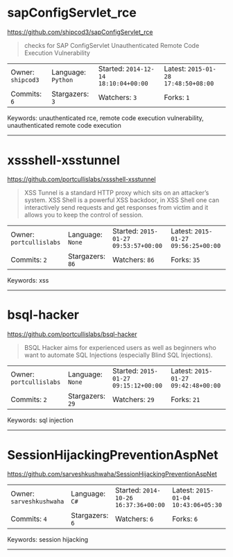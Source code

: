 # sapConfigServlet_rce

https://github.com/shipcod3/sapConfigServlet_rce
<blockquote>
checks for SAP ConfigServlet Unauthenticated Remote Code Execution Vulnerability
</blockquote>

<table><tr>
<tr><td>Owner: <code>shipcod3</code></td>
    <td>Language: <code>Python</code></td>
    <td>Started: <code>2014-12-14 18:10:04+00:00</code></td>
    <td>Latest: <code>2015-01-28 17:48:50+08:00</code></td></tr>
<tr><td>Commits: <code>6</code></td>
    <td>Stargazers: <code>3</code></td>
    <td>Watchers: <code>3</code></td>
    <td>Forks: <code>1</code></td></tr>
</table>
Keywords: unauthenticated rce, remote code execution vulnerability, unauthenticated remote code execution

---

# xssshell-xsstunnel

https://github.com/portcullislabs/xssshell-xsstunnel
<blockquote>
XSS Tunnel is a standard HTTP proxy which sits on an attacker’s system.  XSS Shell is a powerful XSS backdoor, in XSS Shell one can interactively send requests and get responses from victim and it allows you to keep the control of session.
</blockquote>

<table><tr>
<tr><td>Owner: <code>portcullislabs</code></td>
    <td>Language: <code>None</code></td>
    <td>Started: <code>2015-01-27 09:53:57+00:00</code></td>
    <td>Latest: <code>2015-01-27 09:56:25+00:00</code></td></tr>
<tr><td>Commits: <code>2</code></td>
    <td>Stargazers: <code>86</code></td>
    <td>Watchers: <code>86</code></td>
    <td>Forks: <code>35</code></td></tr>
</table>
Keywords: xss

---

# bsql-hacker

https://github.com/portcullislabs/bsql-hacker
<blockquote>
BSQL Hacker aims for experienced users as well as beginners who want to automate SQL Injections (especially Blind SQL Injections).
</blockquote>

<table><tr>
<tr><td>Owner: <code>portcullislabs</code></td>
    <td>Language: <code>None</code></td>
    <td>Started: <code>2015-01-27 09:15:12+00:00</code></td>
    <td>Latest: <code>2015-01-27 09:42:48+00:00</code></td></tr>
<tr><td>Commits: <code>2</code></td>
    <td>Stargazers: <code>29</code></td>
    <td>Watchers: <code>29</code></td>
    <td>Forks: <code>21</code></td></tr>
</table>
Keywords: sql injection

---

# SessionHijackingPreventionAspNet

https://github.com/sarveshkushwaha/SessionHijackingPreventionAspNet
<blockquote>
<no description>
</blockquote>

<table><tr>
<tr><td>Owner: <code>sarveshkushwaha</code></td>
    <td>Language: <code>C#</code></td>
    <td>Started: <code>2014-10-26 16:37:36+00:00</code></td>
    <td>Latest: <code>2015-01-04 10:43:06+05:30</code></td></tr>
<tr><td>Commits: <code>4</code></td>
    <td>Stargazers: <code>6</code></td>
    <td>Watchers: <code>6</code></td>
    <td>Forks: <code>6</code></td></tr>
</table>
Keywords: session hijacking

---

